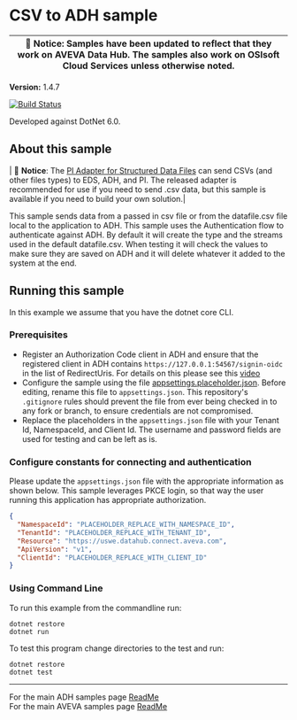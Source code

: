 # CSV to ADH sample

| :loudspeaker: **Notice**: Samples have been updated to reflect that they work on AVEVA Data Hub. The samples also work on OSIsoft Cloud Services unless otherwise noted. |
| -----------------------------------------------------------------------------------------------|  

**Version:** 1.4.7

[![Build Status](https://dev.azure.com/osieng/engineering/_apis/build/status/product-readiness/ADH/aveva.sample-adh-csv_to_adh-dotnet?branchName=main)](https://dev.azure.com/osieng/engineering/_build/latest?definitionId=2615&branchName=main)

Developed against DotNet 6.0.

## About this sample

| :loudspeaker: **Notice**: The [PI Adapter for Structured Data Files](https://osisoft.github.io/PI-Adapter-Structured-Data-Files-Docs/content/index.html) can send CSVs (and other files types) to EDS, ADH, and PI. The released adapter is recommended for use if you need to send .csv data, but this sample is available if you need to build your own solution.|

This sample sends data from a passed in csv file or from the datafile.csv file local to the application to ADH.
This sample uses the Authentication flow to authenticate against ADH.
By default it will create the type and the streams used in the default datafile.csv.
When testing it will check the values to make sure they are saved on ADH and it will delete whatever it added to the system at the end.

## Running this sample

In this example we assume that you have the dotnet core CLI.

### Prerequisites

- Register an Authorization Code client in ADH and ensure that the registered client in ADH contains `https://127.0.0.1:54567/signin-oidc` in the list of RedirectUris. For details on this please see this [video](https://www.youtube.com/watch?v=97QJjUKa6Pk)
- Configure the sample using the file [appsettings.placeholder.json](CSVtoADH/appsettings.placeholder.json). Before editing, rename this file to `appsettings.json`. This repository's `.gitignore` rules should prevent the file from ever being checked in to any fork or branch, to ensure credentials are not compromised.
- Replace the placeholders in the `appsettings.json` file with your Tenant Id, NamespaceId, and Client Id. The username and password fields are used for testing and can be left as is.

### Configure constants for connecting and authentication

Please update the `appsettings.json` file with the appropriate information as shown below. This sample leverages PKCE login, so that way the user running this application has appropriate authorization.

```json
{
  "NamespaceId": "PLACEHOLDER_REPLACE_WITH_NAMESPACE_ID",
  "TenantId": "PLACEHOLDER_REPLACE_WITH_TENANT_ID",
  "Resource": "https://uswe.datahub.connect.aveva.com",
  "ApiVersion": "v1",
  "ClientId": "PLACEHOLDER_REPLACE_WITH_CLIENT_ID"
}
```

### Using Command Line

To run this example from the commandline run:

```shell
dotnet restore
dotnet run
```

To test this program change directories to the test and run:

```shell
dotnet restore
dotnet test
```

---

For the main ADH samples page [ReadMe](https://github.com/osisoft/OSI-Samples-OCS)  
For the main AVEVA samples page [ReadMe](https://github.com/osisoft/OSI-Samples)
